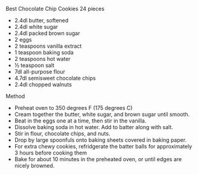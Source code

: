 Best Chocolate Chip Cookies 24 pieces

- 2.4dl butter, softened
- 2.4dl white sugar
- 2.4dl packed brown sugar
- 2 eggs
- 2 teaspoons vanilla extract
- 1 teaspoon baking soda
- 2 teaspoons hot water
- ½ teaspoon salt
- 7dl all-purpose flour
- 4.7dl semisweet chocolate chips
- 2.4dl chopped walnuts

Method

- Preheat oven to 350 degrees F (175 degrees C)
- Cream together the butter, white sugar, and brown sugar until smooth. 
- Beat in the eggs one at a time, then stir in the vanilla. 
- Dissolve baking soda in hot water. Add to batter along with salt. 
- Stir in flour, chocolate chips, and nuts. 
- Drop by large spoonfuls onto baking sheets covered in baking paper.
- For extra chewy cookies, refridgerate the batter balls for approximately 3 hours before cooking them
- Bake for about 10 minutes in the preheated oven, or until edges are nicely browned.
